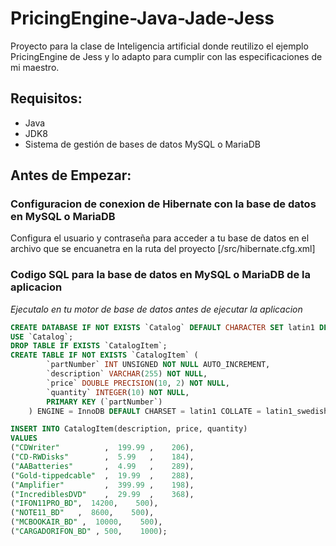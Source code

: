 # PricingEngine-Java-Jade-Jess
Proyecto para la clase de Inteligencia artificial donde reutilizo el ejemplo PricingEngine de Jess y lo adapto para cumplir con las especificaciones de mi maestro.

## Requisitos:
* Java
* JDK8
* Sistema de gestión de bases de datos MySQL o MariaDB

## Antes de Empezar: 
### Configuracion de conexion de Hibernate con la base de datos en MySQL o MariaDB
Configura el usuario y contraseña para acceder a tu base de datos en el archivo que se encuanetra en la ruta del proyecto [/src/hibernate.cfg.xml]

### Codigo SQL para la base de datos en MySQL o MariaDB de la aplicacion
_Ejecutalo en tu motor de base de datos antes de ejecutar la aplicacion_
```sql 
CREATE DATABASE IF NOT EXISTS `Catalog` DEFAULT CHARACTER SET latin1 DEFAULT COLLATE latin1_swedish_ci;
USE `Catalog`;
DROP TABLE IF EXISTS `CatalogItem`;
CREATE TABLE IF NOT EXISTS `CatalogItem` (
        `partNumber` INT UNSIGNED NOT NULL AUTO_INCREMENT,
        `description` VARCHAR(255) NOT NULL,
        `price` DOUBLE PRECISION(10, 2) NOT NULL,
        `quantity` INTEGER(10) NOT NULL,
        PRIMARY KEY (`partNumber`)
    ) ENGINE = InnoDB DEFAULT CHARSET = latin1 COLLATE = latin1_swedish_ci AUTO_INCREMENT = 1;

INSERT INTO CatalogItem(description, price, quantity) 
VALUES
("CDWriter"          ,  199.99 ,    206),
("CD-RWDisks"        ,  5.99   ,    184),
("AABatteries"       ,  4.99   ,    289),
("Gold-tippedcable"  ,  19.99  ,    288),
("Amplifier"         ,  399.99 ,    198),
("IncrediblesDVD"    ,  29.99  ,    368),
("IFON11PRO_BD",  14200,    500),
("NOTE11_BD"   ,  8600,    500),
("MCBOOKAIR_BD" ,  10000,    500),
("CARGADORIFON_BD" , 500,    1000);
```
